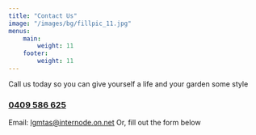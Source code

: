 ```yaml
---
title: "Contact Us"
image: "/images/bg/fillpic_11.jpg"
menus: 
    main:
        weight: 11
    footer:
        weight: 11
---
```


Call us today so you can give yourself a life and your garden some style

### [0409 586 625](tel:+61409586625)

Email: lgmtas@internode.on.net
Or, fill out the form below